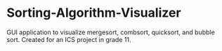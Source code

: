 # Sorting-Algorithm-Visualizer
 GUI application to visualize mergesort, combsort, quicksort, and bubble sort. Created for an ICS project in grade 11. 
